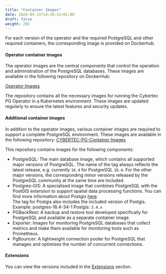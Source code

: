 ```yaml
---
title: "Container Images"
date: 2024-03-11T14:26:51+01:00
draft: false
weight: 202
---
```


For each version of the operator and the required PostgreSQL and other required containers, the corresponding image is provided on Dockerhub.

#### Operator container images
The operator images are the central components that control the operation and administration of the PostgreSQL databases. These images are available in the following repository on DockerHub:

[Operator Images](https://hub.docker.com/repository/docker/cybertecpostgresql/cybertec-pg-operator)

The repository contains all the necessary images for running the Cybertec PG Operator in a Kubernetes environment. These images are updated regularly to ensure the latest features and security updates.

#### Additional container images
In addition to the operator images, various container images are required to support a complete PostgreSQL environment. These images are available in the following repository:
[CYBERTEC-PG-Container Images](https://hub.docker.com/repository/docker/cybertecpostgresql/cybertec-pg-container/general)

This repository contains images for the following components:

- PostgreSQL: The main database image, which contains all supported major versions of PostgreSQL. The name of the tag always reflects the latest release, e.g. currently `16.4` for PostgreSQL `16.4`. For the other major versions, the corresponding minor versions released by the PostgreSQL community at the same time are included.
- Postgres-GIS: A specialised image that combines PostgreSQL with the PostGIS extension to support spatial data processing functions. You can find more information about Postgis [here](../../postgis).  
The tag for Postgis also includes the included version of Postgis. Example: postgres-16.4-34-1 Postgis: `3.4.x`
- PGBackRest: A backup and restore tool developed specifically for PostgreSQL and available as a separate container image.
- Exporter: Images for monitoring PostgreSQL databases that collect metrics and make them available for monitoring tools such as Prometheus.
- PgBouncer: A lightweight connection pooler for PostgreSQL that manages and optimises the number of concurrent connections.


#### Extensions
You can view the versions included in the [Extensions](../../extensions/pg16/) section.